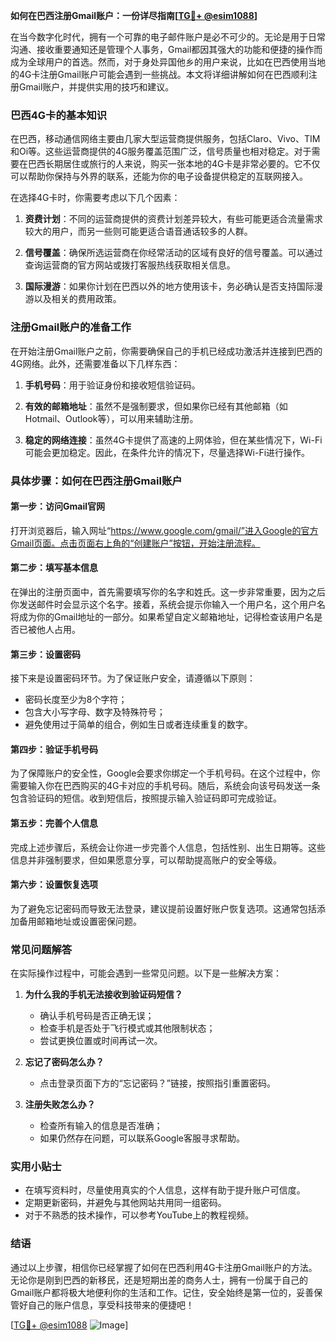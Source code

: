 **如何在巴西注册Gmail账户：一份详尽指南[[TG💪+ @esim1088](https://t.me/s/esim1088)]**

在当今数字化时代，拥有一个可靠的电子邮件账户是必不可少的。无论是用于日常沟通、接收重要通知还是管理个人事务，Gmail都因其强大的功能和便捷的操作而成为全球用户的首选。然而，对于身处异国他乡的用户来说，比如在巴西使用当地的4G卡注册Gmail账户可能会遇到一些挑战。本文将详细讲解如何在巴西顺利注册Gmail账户，并提供实用的技巧和建议。

### 巴西4G卡的基本知识

在巴西，移动通信网络主要由几家大型运营商提供服务，包括Claro、Vivo、TIM和Oi等。这些运营商提供的4G服务覆盖范围广泛，信号质量也相对稳定。对于需要在巴西长期居住或旅行的人来说，购买一张本地的4G卡是非常必要的。它不仅可以帮助你保持与外界的联系，还能为你的电子设备提供稳定的互联网接入。

在选择4G卡时，你需要考虑以下几个因素：

1. **资费计划**：不同的运营商提供的资费计划差异较大，有些可能更适合流量需求较大的用户，而另一些则可能更适合语音通话较多的人群。
   
2. **信号覆盖**：确保所选运营商在你经常活动的区域有良好的信号覆盖。可以通过查询运营商的官方网站或拨打客服热线获取相关信息。

3. **国际漫游**：如果你计划在巴西以外的地方使用该卡，务必确认是否支持国际漫游以及相关的费用政策。

### 注册Gmail账户的准备工作

在开始注册Gmail账户之前，你需要确保自己的手机已经成功激活并连接到巴西的4G网络。此外，还需要准备以下几样东西：

1. **手机号码**：用于验证身份和接收短信验证码。
   
2. **有效的邮箱地址**：虽然不是强制要求，但如果你已经有其他邮箱（如Hotmail、Outlook等），可以用来辅助注册。

3. **稳定的网络连接**：虽然4G卡提供了高速的上网体验，但在某些情况下，Wi-Fi可能会更加稳定。因此，在条件允许的情况下，尽量选择Wi-Fi进行操作。

### 具体步骤：如何在巴西注册Gmail账户

#### 第一步：访问Gmail官网

打开浏览器后，输入网址“https://www.google.com/gmail/”进入Google的官方Gmail页面。点击页面右上角的“创建账户”按钮，开始注册流程。

#### 第二步：填写基本信息

在弹出的注册页面中，首先需要填写你的名字和姓氏。这一步非常重要，因为之后你发送邮件时会显示这个名字。接着，系统会提示你输入一个用户名，这个用户名将成为你的Gmail地址的一部分。如果希望自定义邮箱地址，记得检查该用户名是否已被他人占用。

#### 第三步：设置密码

接下来是设置密码环节。为了保证账户安全，请遵循以下原则：
- 密码长度至少为8个字符；
- 包含大小写字母、数字及特殊符号；
- 避免使用过于简单的组合，例如生日或者连续重复的数字。

#### 第四步：验证手机号码

为了保障账户的安全性，Google会要求你绑定一个手机号码。在这个过程中，你需要输入你在巴西购买的4G卡对应的手机号码。随后，系统会向该号码发送一条包含验证码的短信。收到短信后，按照提示输入验证码即可完成验证。

#### 第五步：完善个人信息

完成上述步骤后，系统会让你进一步完善个人信息，包括性别、出生日期等。这些信息并非强制要求，但如果愿意分享，可以帮助提高账户的安全等级。

#### 第六步：设置恢复选项

为了避免忘记密码而导致无法登录，建议提前设置好账户恢复选项。这通常包括添加备用邮箱地址或设置密保问题。

### 常见问题解答

在实际操作过程中，可能会遇到一些常见问题。以下是一些解决方案：

1. **为什么我的手机无法接收到验证码短信？**
   - 确认手机号码是否正确无误；
   - 检查手机是否处于飞行模式或其他限制状态；
   - 尝试更换位置或时间再试一次。

2. **忘记了密码怎么办？**
   - 点击登录页面下方的“忘记密码？”链接，按照指引重置密码。

3. **注册失败怎么办？**
   - 检查所有输入的信息是否准确；
   - 如果仍然存在问题，可以联系Google客服寻求帮助。

### 实用小贴士

- 在填写资料时，尽量使用真实的个人信息，这样有助于提升账户可信度。
- 定期更新密码，并避免与其他网站共用同一组密码。
- 对于不熟悉的技术操作，可以参考YouTube上的教程视频。

### 结语

通过以上步骤，相信你已经掌握了如何在巴西利用4G卡注册Gmail账户的方法。无论你是刚到巴西的新移民，还是短期出差的商务人士，拥有一份属于自己的Gmail账户都将极大地便利你的生活和工作。记住，安全始终是第一位的，妥善保管好自己的账户信息，享受科技带来的便捷吧！

[[TG💪+ @esim1088](https://t.me/s/esim1088) ![Image](https://i.postimg.cc/4NQfJmqS/Snipaste-2025-05-13-00-14-12.png)]